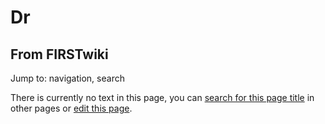 # Dr

## From FIRSTwiki

Jump to: navigation, search

There is currently no text in this page, you can [search for this page title](Special:Search/Dr "Special:Search/Dr") in other pages or [edit this page](http://www.firstwiki.net/index.php?title=Dr&action=edit "http://www.firstwiki.net/index.php?title=Dr&action=edit").
